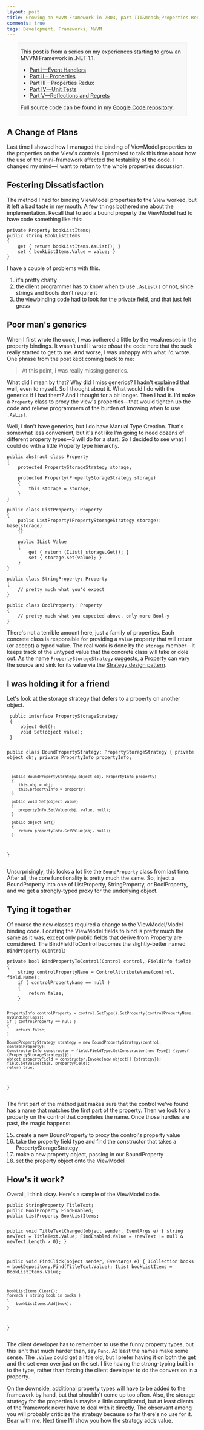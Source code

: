 ```yaml
---
layout: post
title: Growing an MVVM Framework in 2003, part III&mdash;Properties Redux
comments: true
tags: Development, Frameworks, MVVM
---
```

<div style="padding-left:.5em;padding-right:.5em;margin-left:2em;margin-right:2em;border:1px solid #EEE;background-color:#F8F8F8;">
<p>This post is from a series on my experiences starting to grow an MVVM Framework in .NET 1.1.</p>

* <a href="{filename}../2010/10-29-growing-an-mvvm-framework-in-2003-part-i-event-handlers.md">Part I&mdash;Event Handlers</a>
* <a href="{filename}../2010/11-10-growing-an-mvvm-framework-in-2003-part-ii-properties.md">Part II &#8211; Properties</a>
* Part III  &#8211; Properties Redux
* <a href="{filename}../2010/11-30-growing-an-mvvm-framework-in-2003-part-iv-unit-tests.md">Part IV&mdash;Unit Tests</a>
* <a href="{filename}../2011/02-15-growing-an-mvvm-framework-in-2003-part-v-reflections-and-regrets.md">Part V&mdash;Reflections and Regrets</a>

<p>Full source code can be found in my <a href="http://code.google.com/p/blairconrad/source/browse/#svn/trunk/BlogExamples/2010-11-mvvm-.net1.1/BookFinder">Google Code repository</a>.</p>
</div>

<h2>A Change of Plans</h2>
Last time I showed how I managed the binding of ViewModel properties to the properties on the View's controls.  I promised to talk this time about how the use of the mini-framework affected the testability of the code. I changed my mind&mdash;I want to return to the whole properties discussion.

<h2>Festering Dissatisfaction</h2>
The method I had for binding ViewModel properties to the View worked, but it left a bad taste in my mouth. A few things bothered me about the implementation. Recall that to add a bound property the ViewModel had to have code something like this:
<pre><code class="csharp">private Property bookListItems;
public string BookListItems
{
    get { return bookListItems.AsList(); }
    set { bookListItems.Value = value; }
}</code></pre>
I have a couple of problems with this.

<ol>
<li>it's pretty chatty</li>
<li>the client programmer has to know when to use <code>.AsList()</code> or not, since strings and bools don't require it</li>
<li>the viewbinding code had to look for the private field, and that just felt gross</li>
</ol>

<h2>Poor man's generics</h2>
When I first wrote the code, I was bothered a little by the weaknesses in the property bindings. It wasn't until I wrote <i>about</i> the code here that the suck really started to get to me. And worse, I was unhappy with what I'd wrote. One phrase from the post kept coming back to me:

>At this point, I was really missing generics.

What did I mean by that? Why did I miss generics? I hadn't explained that well, even to myself. So I thought about it. What would I do with the generics if I had them? And I thought for a bit longer. Then I had it. I'd make a <code>Property</code> class to proxy the view's properties&mdash;that would tighten up the code and relieve programmers of the burden of knowing when to use `.AsList`.

Well, I don't have generics, but I do have Manual Type Creation. That's somewhat less convenient, but it's not like I'm going to need dozens of different property types&mdash;3 will do for a start.  So I decided to see what I could do with a little Property type hierarchy.

<pre><code class="csharp">public abstract class Property
{
    protected PropertyStorageStrategy storage;

    protected Property(PropertyStorageStrategy storage)
    {
        this.storage = storage;
    }
}

public class ListProperty: Property
{
    public ListProperty(PropertyStorageStrategy storage): base(storage)
    {}

    public IList Value
    {
        get { return (IList) storage.Get(); }
        set { storage.Set(value); }
    }
}

public class StringProperty: Property
{
    // pretty much what you'd expect
}

public class BoolProperty: Property
{
    // pretty much what you expected above, only more Bool-y
}</code></pre>

There's not a terrible amount here, just a family of properties. Each concrete class is responsible for providing a <code>Value</code> property that will return (or accept) a typed value. The real work is done by the <code>storage</code> member&mdash;it keeps track of the untyped value that the concrete class will take or dole out. As the name <code>PropertyStorageStrategy</code> suggests, a Property can vary the source and sink for its value via the  <a href="http://en.wikipedia.org/wiki/Strategy_pattern">Strategy design pattern</a>. 

<h2>I was holding it for a friend</h2>
Let's look at the storage strategy that defers to a property on another object.
<pre><code class="csharp"> public interface PropertyStorageStrategy
 {
     object Get();
     void Set(object value);
 }

public class BoundPropertyStrategy: PropertyStorageStrategy 
{
      private object obj;
      private PropertyInfo propertyInfo;

      public BoundPropertyStrategy(object obj, PropertyInfo property)
      {
         this.obj = obj;
         this.propertyInfo = property;
      }

      public void Set(object value)
      {
         propertyInfo.SetValue(obj, value, null);
      }

      public object Get()
      {
         return propertyInfo.GetValue(obj, null); 
      }
}</code></pre>

Unsurprisingly, this looks a lot like the <code>BoundProperty</code> class from last time. After all, the core functionality is pretty much the same. So, inject a BoundProperty into one of ListProperty, StringProperty, or BoolProperty, and we get a strongly-typed proxy for the underlying object.

<h2>Tying it together</h2>
Of course the new classes required a change to the ViewModel/Model binding code. Locating the ViewModel fields to bind is pretty much the same as it was, except only public fields that derive from Property are considered. The BindFieldToControl becomes the slightly-better named <code>BindPropertyToControl</code>:
<pre><code class="csharp linenos=table">private bool BindPropertyToControl(Control control, FieldInfo field)
{
    string controlPropertyName = ControlAttributeName(control, field.Name);
    if ( controlPropertyName == null )
    {
        return false;
    }

    PropertyInfo controlProperty = control.GetType().GetProperty(controlPropertyName, myBindingFlags);
    if ( controlProperty == null )
    {
        return false;
    }
     
    BoundPropertyStrategy strategy = new BoundPropertyStrategy(control, controlProperty);
    ConstructorInfo constructor = field.FieldType.GetConstructor(new Type[] {typeof (PropertyStorageStrategy)});
    object propertyField = constructor.Invoke(new object[] {strategy});
    field.SetValue(this, propertyField);
    return true;
}</code></pre>

The first part of the method just makes sure that the control we've found has a name that matches the first part of the property. Then we look for a property on the control that completes the name. Once those hurdles are past, the magic happens:

<ol start="15">
  <li>create a new BoundProperty to proxy the control's property value</li>
  <li>take the property field type and find the constructor that takes a PropertyStorageStrategy</li>
  <li>make a new property object, passing in our BoundProperty</li>
  <li>set the property object onto the ViewModel</li>
</ol>

<h2>How's it work?</h2>
Overall, I think okay. Here's a sample of the ViewModel code.
<pre><code class="csharp">public StringProperty TitleText;
public BoolProperty FindEnabled;
public ListProperty BookListItems;

public void TitleTextChanged(object sender, EventArgs e)
{
    string newText = TitleText.Value;
    FindEnabled.Value = (newText != null &amp; newText.Length &gt; 0);
}

public void FindClick(object sender, EventArgs e)
{
    ICollection books = bookDepository.Find(TitleText.Value);
    IList bookListItems = BookListItems.Value;

    bookListItems.Clear();
    foreach ( string book in books )
    {
        bookListItems.Add(book);
    }
}</code></pre>

The client developer has to remember to use the funny property types,
but this isn't that much harder than, say `Func`. At least the names
make some sense.  The `.Value` could get a little old, but I prefer
having it on both the get and the set even over just on the set. I
like having the strong-typing built in to the type, rather than
forcing the client developer to do the conversion in a property.

On the downside, additional property types will have to be added to
the framework by hand, but that shouldn't come up too often. Also, the
storage strategy for the properties is maybe a little complicated, but
at least clients of the framework never have to deal with it
directly. The observant among you will probably criticize the strategy
because so far there's no use for it. Bear with me. Next time I'll
show you how the strategy adds value.

